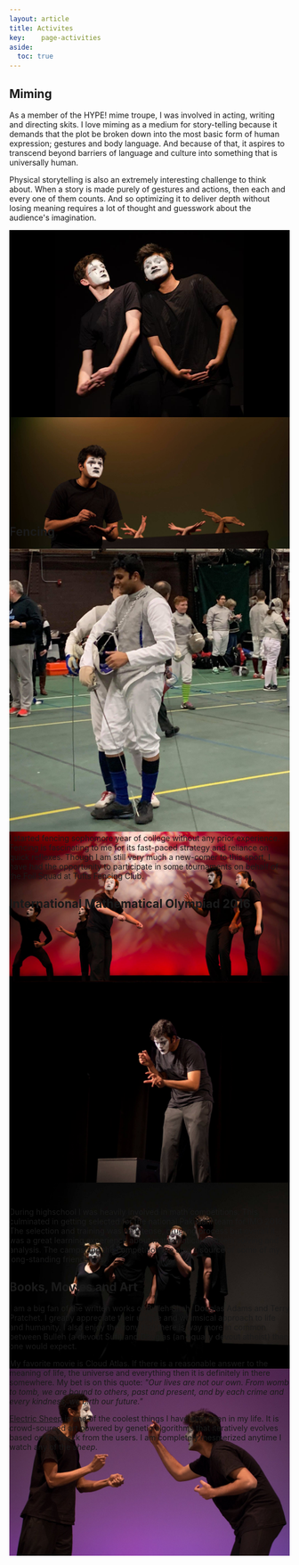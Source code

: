 ```yaml
---
layout: article
title: Activites
key:    page-activities
aside:
  toc: true
---
```


<style>
  .swiper-mime {
    height: 500px;
  }
  .swiper-mime .swiper__slide {
    display: flex;
    align-items: center;
    justify-content: center;
    font-size: 3rem;
    color: #fff;
  }
  .swiper-mime .swiper__slide:nth-child(n) {
    background-color: #000;
  }
</style>

## Miming
As a member of the HYPE! mime troupe, I was involved in acting, writing and directing skits. I love miming as a medium for story-telling because it demands that the plot be broken down into the most basic form of human expression; gestures and body language. And because of that, it aspires to transcend beyond barriers of language and culture into something that is universally human. 

Physical storytelling is also an extremely interesting challenge to think about. When a story is made purely of gestures and actions, then each and every one of them counts. And so optimizing it to deliver depth without losing meaning requires a lot of thought and guesswork about the audience's imagination. 

<div class="swiper my-3 swiper-mime swiper-mime--0">
  <div class="swiper__wrapper">
    <div class="swiper__slide"><img class="lightbox-ignore" src="/assets/images/mime/1.jpg"/></div>
    <div class="swiper__slide"><img class="lightbox-ignore" src="/assets/images/mime/3.jpg"/></div>
    <div class="swiper__slide"><img class="lightbox-ignore" src="/assets/images/mime/4.jpg"/></div>
    <div class="swiper__slide"><img class="lightbox-ignore" src="/assets/images/mime/5.jpg"/></div>
    <div class="swiper__slide"><img class="lightbox-ignore" src="/assets/images/mime/6.jpg"/></div>
    <div class="swiper__slide"><img class="lightbox-ignore" src="/assets/images/mime/7.jpg"/></div>
    <div class="swiper__slide"><img class="lightbox-ignore" src="/assets/images/mime/8.jpg"/></div>
  </div>
  <!-- <div class="swiper__pagination"></div> -->
  <div class="swiper__button swiper__button--prev fas fa-chevron-left"></div>
  <div class="swiper__button swiper__button--next fas fa-chevron-right"></div>
  <!-- <div class="swiper-scrollbar"></div> -->
</div>

## Fencing

<div class="grid-container">
  <div class="grid grid--p-3">

  <div class="cell cell--shrink">
  <img class="image image--xl" src="/assets/images/fencing/1.jpg"/>
  </div>

  <div class="cell cell--auto">
  I started fencing sophomore year of college without any prior experience. Fencing is fascinating to me for its fast-paced strategy and reliance on quick reflexes. Though I am still very much a new-comer to this sport, I have had the opportunity to participate in some tournaments on behalf of the Foil Squad at Tufts Fencing Club.
  </div>

  </div>
</div>

## International Mathematical Olympiad 2016
<div class="hero hero--dark" style='height: 500px; background-image: url("/assets/images/imo.jpg");'>
</div>

During highschool I was heavily involved in math competitions. This culminated in getting selected for the national Pakistani team for IMO 2016. The selection and training was an intense, grueling process but overall it was a great learning experience about mathematical problem solving and analysis. The camps and the competition are also a source of some of my long-standing friendships.

## Books, Movies and Art
I am a big fan of the written works of Bulleh Shah, Douglas Adams and Terry Pratchet. I greatly appreciate their unique and whimsical approach to life and humanity. I also enjoy the irony that there is way more in common between Bulleh (a devout Sufi) and Douglas (an equally devout atheist) than one would expect.

My favorite movie is Cloud Atlas. If there is a reasonable answer to the meaning of life, the universe and everything then it is definitely in there somewhere. My bet is on this quote: *"Our lives are not our own. From womb to tomb, we are bound to others, past and present, and by each crime and every kindness, we birth our future."*

[Electric Sheep](https://electricsheep.org/) is one of the coolest things I have ever seen in my life. It is crowd-sourced art powered by genetic algorithms that iteratively evolves based on feedback from the users. I am completely mesmerized anytime I watch any of the *sheep*.


<script>
  {%- include scripts/lib/swiper.js -%}
  var SOURCES = window.TEXT_VARIABLES.sources;
  window.Lazyload.js(SOURCES.jquery, function() {
    $('.swiper-mime--0').swiper();
  });
</script>